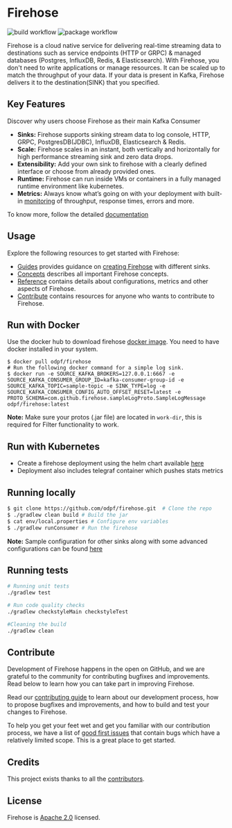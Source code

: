 # Firehose

![build workflow](https://github.com/odpf/firehose/actions/workflows/build.yml/badge.svg) ![package workflow](https://github.com/odpf/firehose/actions/workflows/package.yml/badge.svg)

Firehose is a cloud native service for delivering real-time streaming data to destinations such as service endpoints \(HTTP or GRPC\) & managed databases \(Postgres, InfluxDB, Redis, & Elasticsearch\). With Firehose, you don't need to write applications or manage resources. It can be scaled up to match the throughput of your data. If your data is present in Kafka, Firehose delivers it to the destination\(SINK\) that you specified.

## Key Features

Discover why users choose Firehose as their main Kafka Consumer

* **Sinks:** Firehose supports sinking stream data to log console, HTTP, GRPC, PostgresDB\(JDBC\), InfluxDB, Elasticsearch & Redis.
* **Scale:** Firehose scales in an instant, both vertically and horizontally  for high performance streaming sink and zero data drops.
* **Extensibility:** Add your own sink to firehose with a clearly defined interface or choose from already provided ones.
* **Runtime:** Firehose can run inside VMs or containers in a fully managed runtime environment like kubernetes.
* **Metrics:** Always know what’s going on with your deployment with built-in [monitoring](https://github.com/odpf/firehose/tree/e73c4e962d3c8a5b2306a7693a9e2a4b40c6e188/docs/assets/firehose-grafana-dashboard.json) of throughput, response times, errors and more.

To know more, follow the detailed [documentation](https://github.com/odpf/firehose/tree/e73c4e962d3c8a5b2306a7693a9e2a4b40c6e188/docs/README.md)

## Usage

Explore the following resources to get started with Firehose:

* [Guides](https://github.com/odpf/firehose/tree/e73c4e962d3c8a5b2306a7693a9e2a4b40c6e188/docs/guides/README.md) provides guidance on [creating Firehose](docs/guides/overview.md) with different sinks.
* [Concepts](https://github.com/odpf/firehose/tree/e73c4e962d3c8a5b2306a7693a9e2a4b40c6e188/docs/concepts/README.md) describes all important Firehose concepts.
* [Reference](https://github.com/odpf/firehose/tree/e73c4e962d3c8a5b2306a7693a9e2a4b40c6e188/docs/reference/README.md) contains details about configurations, metrics and other aspects of Firehose.
* [Contribute](docs/contribute/contribution.md) contains resources for anyone who wants to contribute to Firehose.

## Run with Docker

Use the docker hub to download firehose [docker image](https://hub.docker.com/r/odpf/firehose/). You need to have docker installed in your system.

```text
$ docker pull odpf/firehose
# Run the following docker command for a simple log sink.
$ docker run -e SOURCE_KAFKA_BROKERS=127.0.0.1:6667 -e SOURCE_KAFKA_CONSUMER_GROUP_ID=kafka-consumer-group-id -e SOURCE_KAFKA_TOPIC=sample-topic -e SINK_TYPE=log -e SOURCE_KAFKA_CONSUMER_CONFIG_AUTO_OFFSET_RESET=latest -e PROTO_SCHEMA=com.github.firehose.sampleLogProto.SampleLogMessage odpf/firehose:latest
```

**Note:** Make sure your protos \(.jar file\) are located in `work-dir`, this is required for Filter functionality to work.

## Run with Kubernetes

* Create a firehose deployment using the helm chart available [here](https://github.com/odpf/charts/tree/main/stable/firehose)
* Deployment also includes telegraf container which pushes stats metrics

## Running locally

```bash
$ git clone https://github.com/odpf/firehose.git  # Clone the repo
$ ./gradlew clean build # Build the jar
$ cat env/local.properties # Configure env variables
$ ./gradlew runConsumer # Run the firehose
```

**Note:** Sample configuration for other sinks along with some advanced configurations can be found [here](docs/reference/configuration.md)

## Running tests

```bash
# Running unit tests
./gradlew test

# Run code quality checks
./gradlew checkstyleMain checkstyleTest

#Cleaning the build
./gradlew clean
```

## Contribute

Development of Firehose happens in the open on GitHub, and we are grateful to the community for contributing bugfixes and improvements. Read below to learn how you can take part in improving Firehose.

Read our [contributing guide](docs/contribute/contribution.md) to learn about our development process, how to propose bugfixes and improvements, and how to build and test your changes to Firehose.

To help you get your feet wet and get you familiar with our contribution process, we have a list of [good first issues](https://github.com/odpf/firehose/labels/good%20first%20issue) that contain bugs which have a relatively limited scope. This is a great place to get started.

## Credits

This project exists thanks to all the [contributors](https://github.com/odpf/firehose/graphs/contributors).

## License

Firehose is [Apache 2.0](https://github.com/odpf/firehose/tree/e73c4e962d3c8a5b2306a7693a9e2a4b40c6e188/LICENSE/README.md) licensed.

